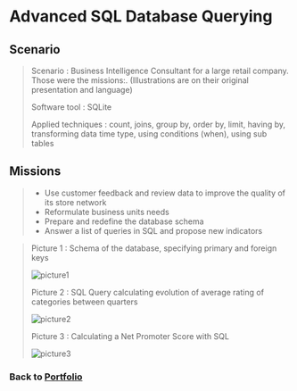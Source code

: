 # Advanced SQL Database Querying

## Scenario
 > Scenario : Business Intelligence Consultant for a large retail company. Those were the missions:. (Illustrations are on their original presentation and language)
> 
 > Software tool : SQLite
>
 > Applied techniques : count, joins, group by, order by, limit, having by, transforming data time type, using conditions (when), using sub tables

## Missions
> * Use customer feedback and review data to improve the quality of its store network
> * Reformulate business units needs
> * Prepare and redefine the database schema
> * Answer a list of queries in SQL and propose new indicators

>   Picture 1 : Schema of the database, specifying primary and foreign keys
> 
>   ![picture1](/Projects/Project_5_folder/images/Image_1.png)
> 
>   Picture 2 : SQL Query calculating evolution of average rating of categories between quarters
>
>   ![picture2](/Projects/Project_5_folder/images/Image_2.png)
> 
>   Picture 3 : Calculating a Net Promoter Score with SQL
>
>   ![picture3](/Projects/Project_5_folder/images/Image_3.png)


### Back to [Portfolio](https://ivancor93.github.io/Portfolio)
